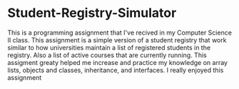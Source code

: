 # Student-Registry-Simulator
This is a programming assignment that I've recived in my Computer Science II class. This assignment is a simple version of a student registry that work similar to how universities maintain a list of registered students in the registry. Also a list of active courses that are currently running. This assigment greaty helped me increase and practice my knowledge on array lists, objects and classes, inheritance, and interfaces. I really enjoyed this assignment 
